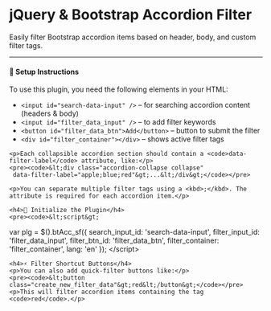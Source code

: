 
<div class="container-fluid">

  <div class="shadow-lg p-4 mb-5 bg-light rounded">
    <h1 class="text-primary">jQuery & Bootstrap Accordion Filter</h1>
    <p class="lead">Easily filter Bootstrap accordion items based on header, body, and custom filter tags.</p>
    <hr>
    <h4>🔧 Setup Instructions</h4>
    <p>To use this plugin, you need the following elements in your HTML:</p>
    <ul>
      <li><code>&lt;input id="search-data-input" /&gt;</code> – for searching accordion content (headers & body)</li>
      <li><code>&lt;input id="filter_data_input" /&gt;</code> – to add filter keywords</li>
      <li><code>&lt;button id="filter_data_btn"&gt;Add&lt;/button&gt;</code> – button to submit the filter</li>
      <li><code>&lt;div id="filter_container"&gt;&lt;/div&gt;</code> – shows active filter tags</li>
    </ul>

    <p>Each collapsible accordion section should contain a <code>data-filter-label</code> attribute, like:</p>
    <pre><code>&lt;div class="accordion-collapse collapse" 
     data-filter-label="apple;blue;red"&gt;...&lt;/div&gt;</code></pre>

    <p>You can separate multiple filter tags using a <kbd>;</kbd>. The attribute is required for each accordion item.</p>

    <h4>🚀 Initialize the Plugin</h4>
    <pre><code>&lt;script&gt;
var plg = $().btAcc_sf({
  search_input_id: 'search-data-input',
  filter_input_id: 'filter_data_input',
  filter_btn_id: 'filter_data_btn',
  filter_container: 'filter_container',
  lang: 'en'
});
&lt;/script&gt;
</code></pre>

    <h4>⚡ Filter Shortcut Buttons</h4>
    <p>You can also add quick-filter buttons like:</p>
    <pre><code>&lt;button class="create_new_filter_data"&gt;red&lt;/button&gt;</code></pre>
    <p>This will filter accordion items containing the tag <code>red</code>.</p>
  </div>
  
</div>
